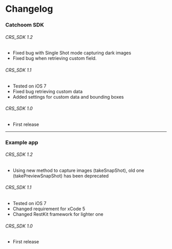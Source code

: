 Changelog
=========

### Catchoom SDK

###### CRS_SDK 1.2
* Fixed bug with Single Shot mode capturing dark images
* Fixed bug when retrieving custom field.

###### CRS_SDK 1.1
* Tested on iOS 7
* Fixed bug retrieving custom data
* Added settings for custom data and bounding boxes 
 
###### CRS_SDK 1.0
* First release

---

### Example app

###### CRS_SDK 1.2
* Using new method to capture images (takeSnapShot), old one (takePreviewSnapShot) 
has been deprecated

###### CRS_SDK 1.1
* Tested on iOS 7
* Changed requirement for xCode 5
* Changed RestKit framework for lighter one
 
###### CRS_SDK 1.0
* First release